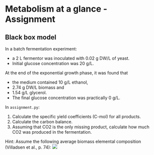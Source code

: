 # Metabolism at a glance - Assignment
## Black box model

In a batch fermentation experiment:

* a 2 L fermentor was inoculated with 0.02 g DW/L of yeast.
* Initial glucose concentration was 20 g/L.

At the end of the exponential growth phase, it was found that 

* the medium contained 10 g/L ethanol,
* 2.74 g DW/L biomass and
* 1.54 g/L glycerol. 
* The final glucose concentration was practically 0 g/L.

In `assignment.py`:
1. Calculate the specific yield coefficients (C-mol) for all products. 
2. Calculate the carbon balance.
3. Assuming that CO2 is the only missing product, calculate how much CO2 was produced in the fermentation.

Hint: Assume the following average biomass elemental composition (Villadsen et al., p. 74):
<img src="https://render.githubusercontent.com/render/math?math=CH_{1.8}O_{0.5}N_{0.2}">

